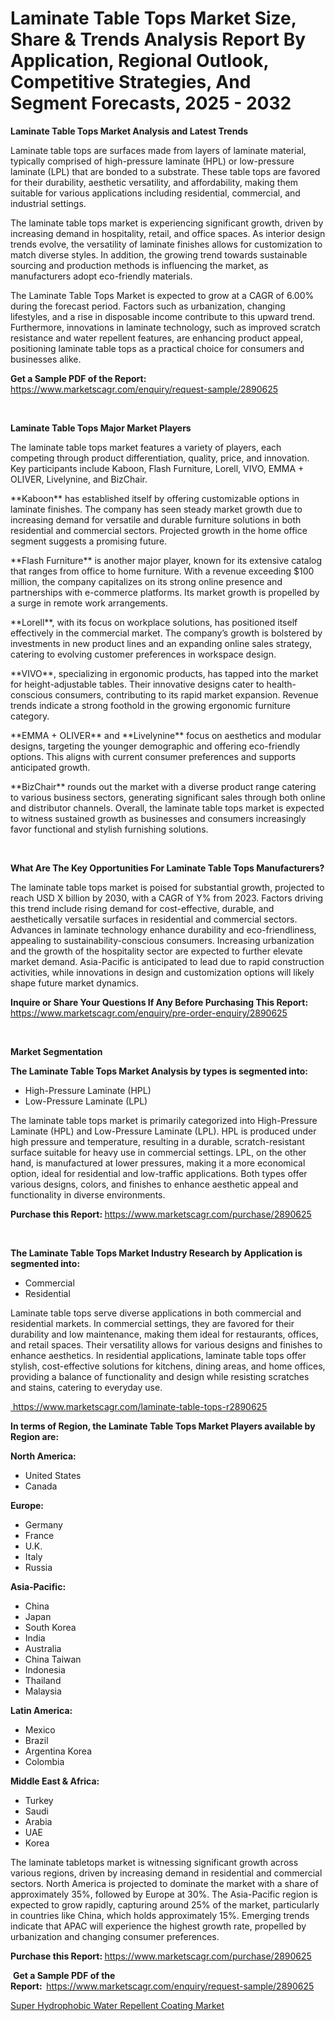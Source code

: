 <p><h1>Laminate Table Tops Market Size, Share & Trends Analysis Report By Application, Regional Outlook, Competitive Strategies, And Segment Forecasts, 2025 - 2032</h1></p><p><strong>Laminate Table Tops Market Analysis and Latest Trends</strong></p>
<p><p>Laminate table tops are surfaces made from layers of laminate material, typically comprised of high-pressure laminate (HPL) or low-pressure laminate (LPL) that are bonded to a substrate. These table tops are favored for their durability, aesthetic versatility, and affordability, making them suitable for various applications including residential, commercial, and industrial settings.</p><p>The laminate table tops market is experiencing significant growth, driven by increasing demand in hospitality, retail, and office spaces. As interior design trends evolve, the versatility of laminate finishes allows for customization to match diverse styles. In addition, the growing trend towards sustainable sourcing and production methods is influencing the market, as manufacturers adopt eco-friendly materials.</p><p>The Laminate Table Tops Market is expected to grow at a CAGR of 6.00% during the forecast period. Factors such as urbanization, changing lifestyles, and a rise in disposable income contribute to this upward trend. Furthermore, innovations in laminate technology, such as improved scratch resistance and water repellent features, are enhancing product appeal, positioning laminate table tops as a practical choice for consumers and businesses alike.</p></p>
<p><strong>Get a Sample PDF of the Report:&nbsp;</strong> <a href="https://www.marketscagr.com/enquiry/request-sample/2890625?utm_campaign=2110&utm_medium=2&utm_source=Github&utm_content=ia&utm_term=14032025&utm_id=laminate-table-tops">https://www.marketscagr.com/enquiry/request-sample/2890625</a></p>
<p>&nbsp;</p>
<p><strong>Laminate Table Tops Major Market Players</strong></p>
<p><p>The laminate table tops market features a variety of players, each competing through product differentiation, quality, price, and innovation. Key participants include Kaboon, Flash Furniture, Lorell, VIVO, EMMA + OLIVER, Livelynine, and BizChair. </p><p>**Kaboon** has established itself by offering customizable options in laminate finishes. The company has seen steady market growth due to increasing demand for versatile and durable furniture solutions in both residential and commercial sectors. Projected growth in the home office segment suggests a promising future.</p><p>**Flash Furniture** is another major player, known for its extensive catalog that ranges from office to home furniture. With a revenue exceeding $100 million, the company capitalizes on its strong online presence and partnerships with e-commerce platforms. Its market growth is propelled by a surge in remote work arrangements.</p><p>**Lorell**, with its focus on workplace solutions, has positioned itself effectively in the commercial market. The company’s growth is bolstered by investments in new product lines and an expanding online sales strategy, catering to evolving customer preferences in workspace design.</p><p>**VIVO**, specializing in ergonomic products, has tapped into the market for height-adjustable tables. Their innovative designs cater to health-conscious consumers, contributing to its rapid market expansion. Revenue trends indicate a strong foothold in the growing ergonomic furniture category.</p><p>**EMMA + OLIVER** and **Livelynine** focus on aesthetics and modular designs, targeting the younger demographic and offering eco-friendly options. This aligns with current consumer preferences and supports anticipated growth.</p><p>**BizChair** rounds out the market with a diverse product range catering to various business sectors, generating significant sales through both online and distributor channels. Overall, the laminate table tops market is expected to witness sustained growth as businesses and consumers increasingly favor functional and stylish furnishing solutions.</p></p>
<p>&nbsp;</p>
<p><strong>What Are The Key Opportunities For Laminate Table Tops Manufacturers?</strong></p>
<p><p>The laminate table tops market is poised for substantial growth, projected to reach USD X billion by 2030, with a CAGR of Y% from 2023. Factors driving this trend include rising demand for cost-effective, durable, and aesthetically versatile surfaces in residential and commercial sectors. Advances in laminate technology enhance durability and eco-friendliness, appealing to sustainability-conscious consumers. Increasing urbanization and the growth of the hospitality sector are expected to further elevate market demand. Asia-Pacific is anticipated to lead due to rapid construction activities, while innovations in design and customization options will likely shape future market dynamics.</p></p>
<p><strong>Inquire or Share Your Questions If Any Before Purchasing This Report:</strong> <a href="https://www.marketscagr.com/enquiry/pre-order-enquiry/2890625?utm_campaign=2110&utm_medium=2&utm_source=Github&utm_content=ia&utm_term=14032025&utm_id=laminate-table-tops">https://www.marketscagr.com/enquiry/pre-order-enquiry/2890625</a></p>
<p>&nbsp;</p>
<p><strong>Market Segmentation</strong></p>
<p><strong>The Laminate Table Tops Market Analysis by types is segmented into:</strong></p>
<p><ul><li>High-Pressure Laminate (HPL)</li><li>Low-Pressure Laminate (LPL)</li></ul></p>
<p><p>The laminate table tops market is primarily categorized into High-Pressure Laminate (HPL) and Low-Pressure Laminate (LPL). HPL is produced under high pressure and temperature, resulting in a durable, scratch-resistant surface suitable for heavy use in commercial settings. LPL, on the other hand, is manufactured at lower pressures, making it a more economical option, ideal for residential and low-traffic applications. Both types offer various designs, colors, and finishes to enhance aesthetic appeal and functionality in diverse environments.</p></p>
<p><strong>Purchase this Report:&nbsp;</strong><a href="https://www.marketscagr.com/purchase/2890625?utm_campaign=2110&utm_medium=2&utm_source=Github&utm_content=ia&utm_term=14032025&utm_id=laminate-table-tops">https://www.marketscagr.com/purchase/2890625</a></p>
<p>&nbsp;</p>
<p><strong>The Laminate Table Tops Market Industry Research by Application is segmented into:</strong></p>
<p><ul><li>Commercial</li><li>Residential</li></ul></p>
<p><p>Laminate table tops serve diverse applications in both commercial and residential markets. In commercial settings, they are favored for their durability and low maintenance, making them ideal for restaurants, offices, and retail spaces. Their versatility allows for various designs and finishes to enhance aesthetics. In residential applications, laminate table tops offer stylish, cost-effective solutions for kitchens, dining areas, and home offices, providing a balance of functionality and design while resisting scratches and stains, catering to everyday use.</p></p>
<p><a href="https://www.marketscagr.com/laminate-table-tops-r2890625?utm_campaign=2110&utm_medium=2&utm_source=Github&utm_content=ia&utm_term=14032025&utm_id=laminate-table-tops">&nbsp;https://www.marketscagr.com/laminate-table-tops-r2890625</a></p>
<p><strong>In terms of Region, the Laminate Table Tops Market Players available by Region are:</strong></p>
<p>
    <p> <strong> North America: </strong>
        <ul>
            <li>United States</li>
            <li>Canada</li>
        </ul>
        </p> 
    <p> <strong> Europe: </strong>
        <ul>
            <li>Germany</li>
            <li>France</li>
            <li>U.K.</li>
            <li>Italy</li>
            <li>Russia</li>
        </ul>
        </p> 
    <p> <strong> Asia-Pacific: </strong>
        <ul>
            <li>China</li>
            <li>Japan</li>
            <li>South Korea</li>
            <li>India</li>
            <li>Australia</li>
            <li>China Taiwan</li>
            <li>Indonesia</li>
            <li>Thailand</li>
            <li>Malaysia</li>
        </ul>
        </p> 
    <p> <strong> Latin America: </strong>
        <ul>
            <li>Mexico</li>
            <li>Brazil</li>
            <li>Argentina Korea</li>
            <li>Colombia</li>
        </ul>
        </p> 
    <p> <strong> Middle East & Africa: </strong>
        <ul>
            <li>Turkey</li>
            <li>Saudi</li>
            <li>Arabia</li>
            <li>UAE</li>
            <li>Korea</li>
        </ul>
    </p>
    </p>
<p><p>The laminate tabletops market is witnessing significant growth across various regions, driven by increasing demand in residential and commercial sectors. North America is projected to dominate the market with a share of approximately 35%, followed by Europe at 30%. The Asia-Pacific region is expected to grow rapidly, capturing around 25% of the market, particularly in countries like China, which holds approximately 15%. Emerging trends indicate that APAC will experience the highest growth rate, propelled by urbanization and changing consumer preferences.</p></p>
<p><strong>Purchase this Report: </strong><a href="https://www.marketscagr.com/purchase/2890625?utm_campaign=2110&utm_medium=2&utm_source=Github&utm_content=ia&utm_term=14032025&utm_id=laminate-table-tops">https://www.marketscagr.com/purchase/2890625</a></p>
<p>&nbsp;<strong>Get a Sample PDF of the Report:&nbsp;&nbsp;</strong><a href="https://www.marketscagr.com/enquiry/request-sample/2890625?utm_campaign=2110&utm_medium=2&utm_source=Github&utm_content=ia&utm_term=14032025&utm_id=laminate-table-tops">https://www.marketscagr.com/enquiry/request-sample/2890625</a></p>
<p><strong></strong></p>
<p><p><a href="https://github.com/JakirUddin651/Market-Research-Report-List-2/blob/main/super-hydrophobic-water-repellent-coating-market.md?utm_campaign=2110&utm_medium=2&utm_source=Github&utm_content=ia&utm_term=14032025&utm_id=laminate-table-tops">Super Hydrophobic Water Repellent Coating Market</a></p></p>
